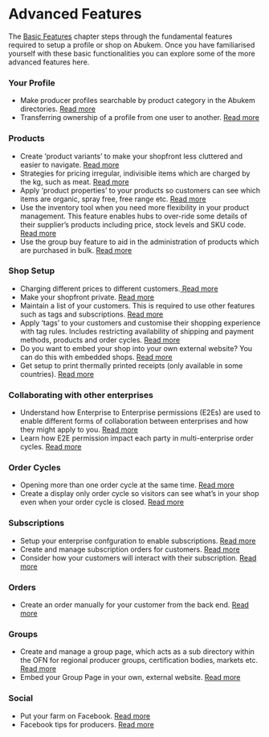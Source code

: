 # Advanced Features

The [Basic Features](../basic-features/) chapter steps through the fundamental features required to setup a profile or shop on Abukem. Once you have familiarised yourself with these basic functionalities you can explore some of the more advanced features here.

### Your Profile

* Make producer profiles searchable by product category in the Abukem directories. [Read more](your-profile/making-a-producer-profile-searchable-by-product-category.md)
* Transferring ownership of a profile from one user to another. [Read more](your-profile/transfer-ownership.md)

### Products

* Create ‘product variants’ to make your shopfront less cluttered and easier to navigate. [Read more ](products/product-variants.md)
* Strategies for pricing irregular, indivisible items which are charged by the kg, such as meat. [Read more](products/pricing-irregular-items-kg.md)
* Apply ‘product properties’ to your products so customers can see which items are organic, spray free, free range etc. [Read more](products/product-properties.md)
* Use the inventory tool when you need more flexibility in your product management. This feature enables hubs to over-ride some details of their supplier’s products including price, stock levels and SKU code. [Read more](products/inventory-tool.md)
* Use the group buy feature to aid in the administration of products which are purchased in bulk. [Read more](products/group-buy-for-bulk-ordering.md)

### Shop Setup

* Charging different prices to different customers.[ Read more](shop-setup/customer-specific-pricing.md)
* Make your shopfront private. [Read more](shop-setup/private-shopfront.md)
* Maintain a list of your customers. This is required to use other features such as tags and subscriptions. [Read more](shop-setup/customers.md)
* Apply ‘tags’ to your customers and customise their shopping experience with tag rules. Includes restricting availability of shipping and payment methods, products and order cycles. [Read more](shop-setup/tags-and-tag-rules.md)
* Do you want to embed your shop into your own external website? You can do this with embedded shops. [Read more](shop-setup/embedded-shopfront.md)
* Get setup to print thermally printed receipts \(only available in some countries\). [Read more](shop-setup/thermally-printed-receipts.md)

### Collaborating with other enterprises

* Understand how Enterprise to Enterprise permissions \(E2Es\) are used to enable different forms of collaboration between enterprises and how they might apply to you. [Read more](collaboration-with-other-enterprises/enterprise-to-enterprise-permissions-e2es.md)
* Learn how E2E permission impact each party in multi-enterprise order cycles. [Read more](collaboration-with-other-enterprises/permissions-in-multi-enterprise-order-cycles.md)

### Order Cycles

* Opening more than one order cycle at the same time. [Read more](order-cycles/opening-more-than-one-order-cycle.md)
* Create a display only order cycle so visitors can see what’s in your shop even when your order cycle is closed. [Read more](order-cycles/display-only-order-cycles.md)

### Subscriptions

* Setup your enterprise confguration to enable subscriptions. [Read more](subscriptions/subscriptions-configuration.md)
* Create and manage subscription orders for customers. [Read more](subscriptions/subscriptions-creating-and-managing-orders.md)
* Consider how your customers will interact with their subscription. [Read more](shop-setup/customer-specific-pricing.md)

### Orders

* Create an order manually for your customer from the back end. [Read more](orders/create-orders-manually.md)

### Groups

* Create and manage a group page, which acts as a sub directory within the OFN for regional producer groups, certification bodies, markets etc. [Read more](groups/group-page.md)
* Embed your Group Page in your own, external website. [Read more](groups/embed-a-group-page.md)

### Social

* Put your farm on Facebook. [Read more](social/your-farm-on-facebook.md)
* Facebook tips for producers. [Read more](social/facebook-tips.md)



